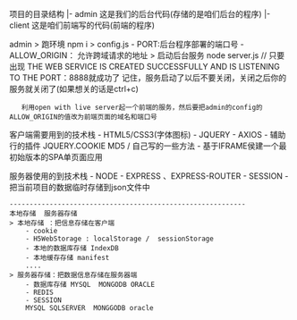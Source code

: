 项目的目录结构
  |- admin 这是我们的后台代码(存储的是咱们后台的程序)
  |- client 这是咱们前端写的代码(前端的程序)

  admin
    > 跑环境 npm i
    > config.js
      - PORT:后台程序部署的端口号
      - ALLOW_ORIGIN： 允许跨域请求的地址
    > 启动后台服务
      node server.js
       // 只要出现 THE WEB SERVICE IS CREATED SUCCESSFULLY AND IS LISTENING TO THE PORT：8888就成功了
       记住，服务启动了以后不要关闭，关闭之后你的服务就关闭了(如果想关的话是ctrl+c)

       利用open with live server起一个前端的服务，然后要把admin的config的ALLOW_ORIGIN的值改为前端页面的域名和端口号
  
  客户端需要用到的技术栈
    - HTML5/CSS3(字体图标)
    - JQUERY
    - AXIOS
    - 辅助行的插件 JQUERY.COOKIE  MD5  / 自己写的一些方法
    - 基于IFRAME侯建一个最初始版本的SPA单页面应用

  服务器使用的到技术栈
    - NODE
    - EXPRESS 、EXPRESS-ROUTER
    - SESSION
    - 把当前项目的数据临时存储到json文件中


    -----------------------------------------------------------
    本地存储  服务器存储
    > 本地存储 ：把信息存储在客户端
        - cookie
        - H5WebStorage : localStorage /  sessionStorage
        - 本地的数据库存储 IndexDB
        - 本地缓存存储 manifest
        ....
    > 服务器存储：把数据信息存储在服务器端
        - 数据库存储 MYSQL  MONGODB ORACLE
        - REDIS
        - SESSION
        MYSQL SQLSERVER  MONGGODB oracle
